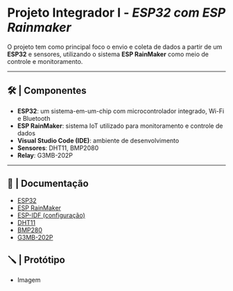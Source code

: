 # Projeto Integrador I - _ESP32 com ESP Rainmaker_

O projeto tem como principal foco o envio e coleta de dados a partir de um **ESP32** e sensores, utilizando o sistema **ESP RainMaker** como meio de controle e monitoramento.

---

## 🛠️ | Componentes

- **ESP32**: um sistema-em-um-chip com microcontrolador integrado, Wi-Fi e Bluetooth
- **ESP RainMaker**: sistema IoT utilizado para monitoramento e controle de dados
- **Visual Studio Code (IDE)**: ambiente de desenvolvimento
- **Sensores**: DHT11, BMP2080
- **Relay**: G3MB-202P

---

## 📖 | Documentação

- [ESP32](ESP32.md)
- [ESP RainMaker](ESPRainMaker.md)
- [ESP-IDF (configuração)](IDECONFIG.md)
- [DHT11](DHT11.md)
- [BMP280](BMP280.md)
- [G3MB-202P](G3MB-202P.md)

## 🪛 | Protótipo 

- Imagem
